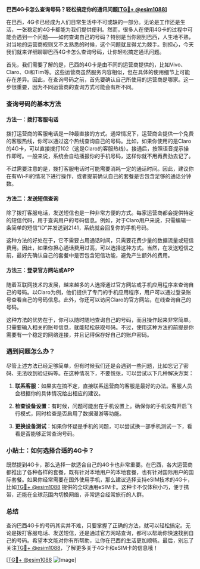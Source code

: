 **巴西4G卡怎么查询号码？轻松搞定你的通讯问题[[TG💪+ @esim1088](https://t.me/s/esim1088)]**

在巴西，4G卡已经成为人们日常生活中不可或缺的一部分。无论是工作还是生活，一张稳定的4G卡都能为我们提供便利。然而，很多人在使用4G卡的过程中可能会遇到一个问题——如何查询自己的号码？特别是当你刚到巴西，人生地不熟，对当地的运营商规则又不太熟悉的时候，这个问题就显得尤为棘手。别担心，今天我们就来详细聊聊巴西4G卡怎么查询号码，让你轻松搞定通讯问题。

首先，我们需要了解的是，巴西的4G卡是由不同的运营商提供的，比如Vivo、Claro、Oi和Tim等。这些运营商虽然服务内容相似，但在具体的使用细节上可能存在差异。因此，在查询号码之前，首先要确认自己所使用的运营商是哪家。这一步很重要，因为不同运营商的查询方式可能会有所不同。

### 查询号码的基本方法

#### 方法一：拨打客服电话
拨打运营商的客服电话是一种最直接的方式。通常情况下，运营商会提供一个免费的客服热线，你可以通过这个热线查询自己的号码。比如，如果你使用的是Claro的4G卡，可以直接拨打102（这是Claro的客服热线）。接通后，按照语音提示操作即可。一般来说，系统会自动播报你的手机号码，这样你就不用再费劲去记了。

不过需要注意的是，拨打客服电话时可能需要消耗一定的通话时间。因此，建议你在有Wi-Fi的情况下进行操作，或者提前确认自己的套餐是否包含足够的通话分钟数。

#### 方法二：发送短信查询
除了拨打客服电话，发送短信也是一种非常方便的方式。每家运营商都会提供特定的短信代码，用于查询用户的号码信息。例如，对于Claro用户来说，只需编辑一条简单的短信“ID”并发送到2141，系统就会回复你的手机号码。

这种方法的好处在于，它不需要占用通话时间，只需要花费少量的数据流量或短信费用。因此，如果你担心通话费用过高，可以选择这种方式。当然，在发送短信之前，最好先确认自己的套餐中是否包含短信功能，避免产生额外的费用。

#### 方法三：登录官方网站或APP
随着互联网技术的发展，越来越多的人选择通过官方网站或手机应用程序来查询自己的号码。以Claro为例，他们提供了专门的手机应用程序，用户可以通过登录账号查看自己的号码信息。此外，你还可以访问Claro的官方网站，在线查询自己的号码。

这种方法的优势在于，你可以随时随地查询自己的号码，而且操作起来非常简单。只需要输入相关的账号信息，就能轻松获取号码。不过，使用这种方法的前提是你需要有一个稳定的网络连接，并且记得保存好自己的账户密码。

### 遇到问题怎么办？

尽管上述方法已经足够简单，但有时候我们还是会遇到一些问题，比如忘记了密码、无法收到验证码等。在这种情况下，不要慌张，可以尝试以下几种解决方案：

1. **联系客服**：如果实在搞不定，直接联系运营商的客服是最好的办法。客服人员会根据你的具体情况给出相应的建议。
   
2. **检查设备设置**：有时候，问题可能出在手机设置上。确保你的手机没有开启飞行模式，同时检查是否启用了数据漫游等功能。

3. **更换设备测试**：如果你怀疑是手机的问题，可以尝试换一部手机测试一下，看看是否能够正常查询号码。

### 小贴士：如何选择合适的4G卡？

既然提到4G卡，那么选择一款适合自己的4G卡也非常重要。在巴西，各大运营商都推出了各种各样的套餐，既有针对本地用户的本地套餐，也有针对国际用户的国际套餐。如果你经常需要在国外使用手机，那么建议选择支持eSIM技术的4G卡，比如[TG💪+ @esim1088](https://t.me/s/esim1088) 提供的全球通用eSIM卡。这种卡不仅体积小巧，便于携带，还能在全球范围内切换网络，非常适合经常旅行的人群。

### 总结

查询巴西4G卡的号码其实并不难，只要掌握了正确的方法，就可以轻松搞定。无论是拨打客服电话、发送短信，还是通过官方网站查询，都可以帮助你快速找到自己的号码。希望本文能对你有所帮助，让你在巴西的生活更加顺畅。最后，别忘了关注[TG💪+ @esim1088](https://t.me/s/esim1088)，了解更多关于4G卡和eSIM卡的信息哦！

[[TG💪+ @esim1088](https://t.me/s/esim1088) ![Image](https://i.postimg.cc/4NQfJmqS/Snipaste-2025-05-13-00-14-12.png)]
